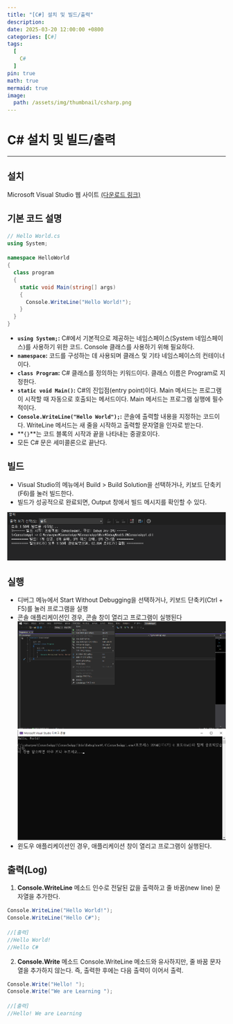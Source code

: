 ```yaml
---
title: "[C#] 설치 및 빌드/출력"
description: 
date: 2025-03-20 12:00:00 +0800
categories: [C#]
tags:
  [
    C#
  ]
pin: true
math: true
mermaid: true
image:
  path: /assets/img/thumbnail/csharp.png
---
```


# C# 설치 및 빌드/출력
--- 

## 설치 

Microsoft Visual Studio 웹 사이트 [(다운로드 링크)](https://visualstudio.microsoft.com/ko/downloads/)

## 기본 코드 설명 

```c#
// Hello World.cs
using System;

namespace HelloWorld
{
  class program
  {
    static void Main(string[] args)
    {
      Console.WriteLine("Hello World!");    
    }
  }
}
```

- **`using System;`:** C#에서 기본적으로 제공하는 네임스페이스(System 네임스페이스)를 사용하기 위한 코드. Console 클래스를 사용하기 위해 필요하다.
- **`namespace`:** 코드를 구성하는 데 사용되며 클래스 및 기타 네임스페이스의 컨테이너이다.
- **`class Program`:** C# 클래스를 정의하는 키워드이다. 클래스 이름은 Program로 지정한다.
- **`static void Main()`:** C#의 진입점(entry point)이다. Main 메서드는 프로그램이 시작할 때 자동으로 호출되는 메서드이다. Main 메서드는 프로그램 실행에 필수적이다.
- **`Console.WriteLine("Hello World");`:** 콘솔에 출력할 내용을 지정하는 코드이다. WriteLine 메서드는 새 줄을 시작하고 출력할 문자열을 인자로 받는다.
- **`{}`**는 코드 블록의 시작과 끝을 나타내는 중괄호이다.
- 모든 C# 문은 세미콜론으로 끝난다.

## 빌드
- Visual Studio의 메뉴에서 Build > Build Solution을 선택하거나, 키보드 단축키(F6)를 눌러 빌드한다.
- 빌드가 성공적으로 완료되면, Output 창에서 빌드 메시지를 확인할 수 있다.

![001](/assets/img/C%23/001.png)

## 실행

- 디버그 메뉴에서 Start Without Debugging을 선택하거나, 키보드 단축키(Ctrl + F5)를 눌러 프로그램을 실행
- 콘솔 애플리케이션인 경우, 콘솔 창이 열리고 프로그램이 실행된다
  ![002](/assets/img/C%23/002.png)
  ![003](/assets/img/C%23/003.png)
- 윈도우 애플리케이션인 경우, 애플리케이션 창이 열리고 프로그램이 실행된다.

## 출력(Log)

1. **Console.WriteLine** 메소드
  인수로 전달된 값을 출력하고 줄 바꿈(new line) 문자열을 추가한다.  
  ```c#
  Console.WriteLine("Hello World!");
  Console.WriteLine("Hello C#");

  //[출력]
  //Hello World!
  //Hello C#
  ```
2. **Console.Write** 메소드
  Console.WriteLine 메소드와 유사하지만, 줄 바꿈 문자열을 추가하지 않는다. 즉, 출력한 후에는 다음 출력이 이어서 출력.  
  ```c#
  Console.Write("Hello! ");
  Console.Write("We are Learning ");

  //[출력]
  //Hello! We are Learning
  ```